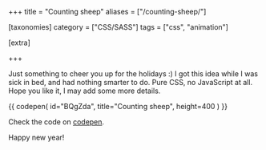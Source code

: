 +++
title = "Counting sheep"
aliases = ["/counting-sheep/"]

[taxonomies]
category = ["CSS/SASS"]
tags = ["css", "animation"]

[extra]

+++

Just something to cheer you up for the holidays :)
I got this idea while I was sick in bed, and had nothing smarter to do.
Pure CSS, no JavaScript at all. Hope you like it, I may add some more details.

{{ codepen(
  id="BQgZda",
  title="Counting sheep",
  height=400
) }}


Check the code on [codepen](http://codepen.io/stanko/pen/BQgZda/).

Happy new year!
